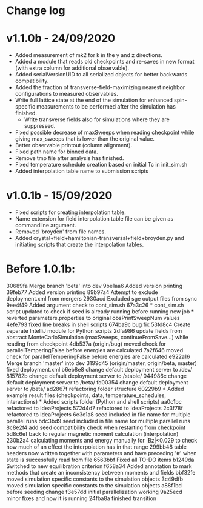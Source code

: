 # Change log

# v1.1.0b - 24/09/2020
* Added measurement of mk2 for k in the y and z directions.
* Added a module that reads old checkpoints and re-saves in new format (with extra column for additional observable).
* Added serialVersionUID to all serialized objects for better backwards compatibility.
* Added the fraction of transverse-field-maximizing nearest neighbor configurations to measured observables.
* Write full lattice state at the end of the simulation for enhanced spin-specific measurements to be performed after the simulation has finished.
    * Write transverse fields also for simulations where they are suppressed.
* Fixed possible decrease of maxSweeps when reading checkpoint while giving max_sweeps that is lower than the original value.
* Better observable printout (column alignment).
* Fixed path name for binned data.
* Remove tmp file after analysis has finished.
* Fixed temperature schedule creation based on initial Tc in init_sim.sh
* Added interpolation table name to submission scripts

# v1.0.1b - 15/09/2020
* Fixed scripts for creating interpolation table.
* Name extension for field interpolation table file can be given as commandline argument.
* Removed 'broyden' from file names.
* Added crystal+field+hamiltonian-transversal+field+broyden.py and initiating scripts that create the interpolation tables.

# Before 1.0.1b:
30689fa Merge branch 'beta' into dev
9be1aa6 Added version printing
39feb77 Added version printing
89b97a4 Attempt to exclude deployment.xml from mergers
2930acd Excluded sge output files from sync
9ee4f49 Added argument check to cont_sim.sh
67a3c26 * cont_sim.sh script updated to check if seed is already running before running new job * reverted parameters.properties to original obsPrintSweepNum values
4efe793 fixed line breaks in shell scripts
674ba9c bug fix
53fd8c4 Create separate IntelliJ module for Python scripts
2dfa986 update fields from abstract MonteCarloSimulation (maxSweeps, continueFromSave...) while reading from checkpoint
4db537a (origin/bug) moved check for parallelTemperingFalse before energies are calculated
7a2f646 moved check for parallelTemperingFalse before energies are calculated
e922a16 Merge branch 'master' into dev
3199d45 (origin/master, origin/beta, master) fixed deployment.xml
b6eb8e8 change default deployment server to /dev/
815782b change default deployment server to /stable/
044986c change default deployment server to /beta/
fd00354 change default deployment server to /beta/
ad2867f refactoring folder structure
60229b9 * Added example result files (checkpoints, data, temperature_schedules, interactions) * Added scripts folder (Python and shell scripts)
aa0c1bc refactored to IdeaProjects
572d4d7 refactored to IdeaProjects
2c3f78f refactored to IdeaProjects
6e3c1a8 seed included in file name for multiple parallel runs
bdc3bd9 seed included in file name for multiple parallel runs
8c8e2f4 add seed compatibility check when restarting from checkpoint
5d8c6ef back to regular magnetic moment calculation (interpolation)
230b2a4 calculating moments and energy manually for |Bz|<0.029 to check how much of an effect the interpolation has in that range
299bb48 table headers now written together with parameters and have preceding '#' when state is successfully read from file
6563bbf Fixed all TO-DO items
b1240da Switched to new equilibration criterion
f658a34 Added annotation to mark methods that create an inconsistency between moments and fields
bbf32fe moved simulation specific constants to the simulation objects
3c49dfb moved simulation specific constants to the simulation objects
a88f1bd before seeding change
f3e57dd initial parallelization working
9a25ecd minor fixes and now it is running
24fba8a finished transition